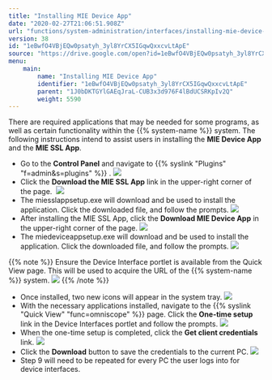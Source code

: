 ```yaml
---
title: "Installing MIE Device App"
date: "2020-02-27T21:06:51.908Z"
url: "functions/system-administration/interfaces/installing-mie-device-app.html"
version: 38
id: "1eBwfO4VBjEQw0psatyh_3yl8YrCX5IGqwQxxcvLtApE"
source: "https://drive.google.com/open?id=1eBwfO4VBjEQw0psatyh_3yl8YrCX5IGqwQxxcvLtApE"
menu:
    main:
        name: "Installing MIE Device App"
        identifier: "1eBwfO4VBjEQw0psatyh_3yl8YrCX5IGqwQxxcvLtApE"
        parent: "1J0bDKTGYlGAEqJraL-CUB3x3d976F4lBdUCSRKpIv2Q"
        weight: 5590
---
```

There are required applications that may be needed for some programs, as well as certain functionality within the {{% system-name %}} system. The following instructions intend to assist users in installing the **MIE Device App** and the **MIE SSL App**. 





* Go to the <strong>Control Panel</strong> and navigate to {{% syslink "Plugins" "f=admin&s=plugins" %}} .  ![](installing-mie-device-app.images/image6.png)
* Click the <strong>Download the MIE SSL App</strong> link in the upper-right corner of the page.   ![](installing-mie-device-app.images/image8.png)   
* The miesslappsetup.exe will download and be used to install the application. Click the downloaded file, and follow the prompts.  ![](installing-mie-device-app.images/image7.png)
* After installing the MIE SSL App, click the <strong>Download MIE Device App</strong> in the upper-right corner of the page.  ![](installing-mie-device-app.images/image10.png)
* The miedeviceappsetup.exe will download and be used to install the application. Click the downloaded file, and follow the prompts.  ![](installing-mie-device-app.images/image9.png)    

{{% note %}} Ensure the Device Interface portlet is available from the Quick View page. This will be used to acquire the URL of the {{% system-name %}} system. ![](installing-mie-device-app.images/image2.png) {{% /note %}}

* Once installed, two new icons will appear in the system tray.  ![](installing-mie-device-app.images/image1.png)
* With the necessary applications installed, navigate to the {{% syslink "Quick View" "func=omniscope" %}} page. Click the <strong>One-time setup</strong> link in the Device Interfaces portlet and follow the prompts.  ![](installing-mie-device-app.images/image4.png)   
* When the one-time setup is completed, click the <strong>Get client credentials</strong> link.  ![](installing-mie-device-app.images/image3.png)   
* Click the <strong>Download</strong> button to save the credentials to the current PC.  ![](installing-mie-device-app.images/image5.png)   
* Step 9 will need to be repeated for every PC the user logs into for device interfaces.
